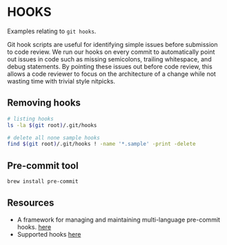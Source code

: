 # HOOKS

Examples relating to `git hooks`.  

Git hook scripts are useful for identifying simple issues before submission to code review. We run our hooks on every commit to automatically point out issues in code such as missing semicolons, trailing whitespace, and debug statements. By pointing these issues out before code review, this allows a code reviewer to focus on the architecture of a change while not wasting time with trivial style nitpicks.  

## Removing hooks

```sh
# listing hooks
ls -la $(git root)/.git/hooks

# delete all none sample hooks
find $(git root)/.git/hooks ! -name '*.sample' -print -delete 
```

## Pre-commit tool

```sh
brew install pre-commit
```

## Resources

* A framework for managing and maintaining multi-language pre-commit hooks. [here](https://pre-commit.com)  
* Supported hooks [here](https://pre-commit.com/hooks.html)  
